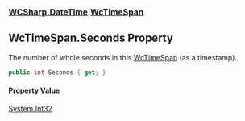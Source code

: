 ### [WCSharp.DateTime](WCSharp.DateTime.md 'WCSharp.DateTime').[WcTimeSpan](WCSharp.DateTime.WcTimeSpan.md 'WCSharp.DateTime.WcTimeSpan')

## WcTimeSpan.Seconds Property

The number of whole seconds in this [WcTimeSpan](WCSharp.DateTime.WcTimeSpan.md 'WCSharp.DateTime.WcTimeSpan') (as a timestamp).

```csharp
public int Seconds { get; }
```

#### Property Value
[System.Int32](https://docs.microsoft.com/en-us/dotnet/api/System.Int32 'System.Int32')